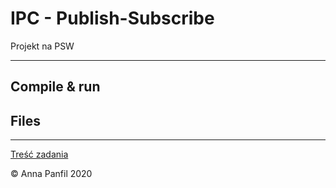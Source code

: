 # IPC - Publish-Subscribe
Projekt na PSW

---
## Compile & run

## Files

---
[Treść zadania]

© Anna Panfil 2020

<!-- links -->
[Treść zadania]: https://www.cs.put.poznan.pl/akobusinska/downloads/projekt2020.pdf

